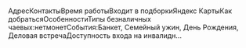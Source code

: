#    
АдресКонтактыВремя работыВходит в подборкиЯндекс КартыКак добратьсяОсобенностиТипы безналичных чаевых:нетмонетСобытия:Банкет, Семейный ужин, День Рождения, Деловая встречаДоступность входа на инвалидн...   

